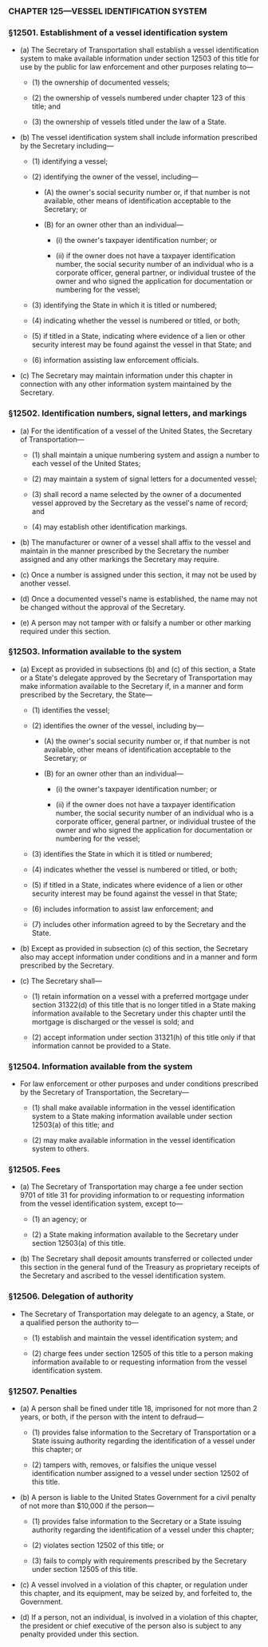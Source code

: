 ### **CHAPTER 125—VESSEL IDENTIFICATION SYSTEM**

### §12501. Establishment of a vessel identification system
* (a) The Secretary of Transportation shall establish a vessel identification system to make available information under section 12503 of this title for use by the public for law enforcement and other purposes relating to—

  * (1) the ownership of documented vessels;

  * (2) the ownership of vessels numbered under chapter 123 of this title; and

  * (3) the ownership of vessels titled under the law of a State.


* (b) The vessel identification system shall include information prescribed by the Secretary including—

  * (1) identifying a vessel;

  * (2) identifying the owner of the vessel, including—

    * (A) the owner's social security number or, if that number is not available, other means of identification acceptable to the Secretary; or

    * (B) for an owner other than an individual—

      * (i) the owner's taxpayer identification number; or

      * (ii) if the owner does not have a taxpayer identification number, the social security number of an individual who is a corporate officer, general partner, or individual trustee of the owner and who signed the application for documentation or numbering for the vessel;


  * (3) identifying the State in which it is titled or numbered;

  * (4) indicating whether the vessel is numbered or titled, or both;

  * (5) if titled in a State, indicating where evidence of a lien or other security interest may be found against the vessel in that State; and

  * (6) information assisting law enforcement officials.


* (c) The Secretary may maintain information under this chapter in connection with any other information system maintained by the Secretary.

### §12502. Identification numbers, signal letters, and markings
* (a) For the identification of a vessel of the United States, the Secretary of Transportation—

  * (1) shall maintain a unique numbering system and assign a number to each vessel of the United States;

  * (2) may maintain a system of signal letters for a documented vessel;

  * (3) shall record a name selected by the owner of a documented vessel approved by the Secretary as the vessel's name of record; and

  * (4) may establish other identification markings.


* (b) The manufacturer or owner of a vessel shall affix to the vessel and maintain in the manner prescribed by the Secretary the number assigned and any other markings the Secretary may require.

* (c) Once a number is assigned under this section, it may not be used by another vessel.

* (d) Once a documented vessel's name is established, the name may not be changed without the approval of the Secretary.

* (e) A person may not tamper with or falsify a number or other marking required under this section.

### §12503. Information available to the system
* (a) Except as provided in subsections (b) and (c) of this section, a State or a State's delegate approved by the Secretary of Transportation may make information available to the Secretary if, in a manner and form prescribed by the Secretary, the State—

  * (1) identifies the vessel;

  * (2) identifies the owner of the vessel, including by—

    * (A) the owner's social security number or, if that number is not available, other means of identification acceptable to the Secretary; or

    * (B) for an owner other than an individual—

      * (i) the owner's taxpayer identification number; or

      * (ii) if the owner does not have a taxpayer identification number, the social security number of an individual who is a corporate officer, general partner, or individual trustee of the owner and who signed the application for documentation or numbering for the vessel;


  * (3) identifies the State in which it is titled or numbered;

  * (4) indicates whether the vessel is numbered or titled, or both;

  * (5) if titled in a State, indicates where evidence of a lien or other security interest may be found against the vessel in that State;

  * (6) includes information to assist law enforcement; and

  * (7) includes other information agreed to by the Secretary and the State.


* (b) Except as provided in subsection (c) of this section, the Secretary also may accept information under conditions and in a manner and form prescribed by the Secretary.

* (c) The Secretary shall—

  * (1) retain information on a vessel with a preferred mortgage under section 31322(d) of this title that is no longer titled in a State making information available to the Secretary under this chapter until the mortgage is discharged or the vessel is sold; and

  * (2) accept information under section 31321(h) of this title only if that information cannot be provided to a State.

### §12504. Information available from the system
* For law enforcement or other purposes and under conditions prescribed by the Secretary of Transportation, the Secretary—

  * (1) shall make available information in the vessel identification system to a State making information available under section 12503(a) of this title; and

  * (2) may make available information in the vessel identification system to others.

### §12505. Fees
* (a) The Secretary of Transportation may charge a fee under section 9701 of title 31 for providing information to or requesting information from the vessel identification system, except to—

  * (1) an agency; or

  * (2) a State making information available to the Secretary under section 12503(a) of this title.


* (b) The Secretary shall deposit amounts transferred or collected under this section in the general fund of the Treasury as proprietary receipts of the Secretary and ascribed to the vessel identification system.

### §12506. Delegation of authority
* The Secretary of Transportation may delegate to an agency, a State, or a qualified person the authority to—

  * (1) establish and maintain the vessel identification system; and

  * (2) charge fees under section 12505 of this title to a person making information available to or requesting information from the vessel identification system.

### §12507. Penalties
* (a) A person shall be fined under title 18, imprisoned for not more than 2 years, or both, if the person with the intent to defraud—

  * (1) provides false information to the Secretary of Transportation or a State issuing authority regarding the identification of a vessel under this chapter; or

  * (2) tampers with, removes, or falsifies the unique vessel identification number assigned to a vessel under section 12502 of this title.


* (b) A person is liable to the United States Government for a civil penalty of not more than $10,000 if the person—

  * (1) provides false information to the Secretary or a State issuing authority regarding the identification of a vessel under this chapter;

  * (2) violates section 12502 of this title; or

  * (3) fails to comply with requirements prescribed by the Secretary under section 12505 of this title.


* (c) A vessel involved in a violation of this chapter, or regulation under this chapter, and its equipment, may be seized by, and forfeited to, the Government.

* (d) If a person, not an individual, is involved in a violation of this chapter, the president or chief executive of the person also is subject to any penalty provided under this section.